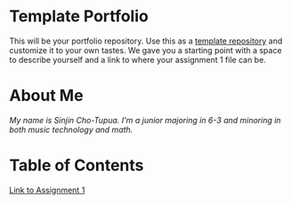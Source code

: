 # Template Portfolio
This will be your portfolio repository. Use this as a [template repository](https://docs.github.com/en/repositories/creating-and-managing-repositories/creating-a-template-repository) and customize it to your own tastes. We gave you a starting point with a space to describe yourself and a link to where your assignment 1 file can be.

# About Me
*My name is Sinjin Cho-Tupua. I'm a junior majoring in 6-3 and minoring in both music technology and math.*



# Table of Contents
[Link to Assignment 1](assignments/assignment1.md)
